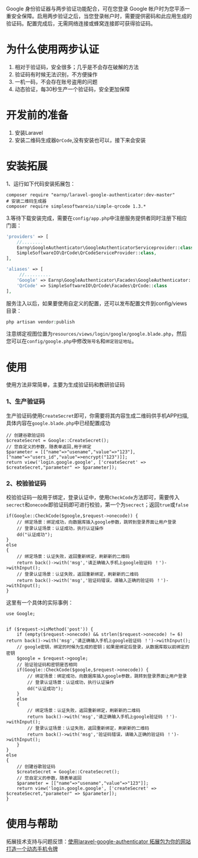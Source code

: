 Google 身份验证器与两步验证功能配合，可在您登录 Google 帐户时为您平添一重安全保障。启用两步验证之后，当您登录帐户时，需要提供密码和此应用生成的验证码。配置完成后，无需网络连接或蜂窝连接即可获得验证码。

# 为什么使用两步认证
1. 相对于验证码，安全很多；几乎是不会存在破解的方法
1. 验证码有时候无法识别，不方便操作
1. 一机一码，不会存在账号盗用的问题
1. 动态验证，每30秒生产一个验证码，安全更加保障

# 开发前的准备  
1. 安装Laravel  
1. 安装二维码生成器`QrCode`,没有安装也可以，接下来会安装

# 安装拓展
1、运行如下代码安装拓展包：
```
composer require "earnp/laravel-google-authenticator:dev-master"
# 安装二维码生成器
composer require simplesoftwareio/simple-qrcode 1.3.*

```
3.等待下载安装完成，需要在`config/app.php`中注册服务提供者同时注册下相应门面：
```php
'providers' => [
    //........
    Earnp\GoogleAuthenticator\GoogleAuthenticatorServiceprovider::class,
    SimpleSoftwareIO\QrCode\QrCodeServiceProvider::class,
],

'aliases' => [
     //..........
    'Google' => Earnp\GoogleAuthenticator\Facades\GoogleAuthenticator::class,
    'QrCode' => SimpleSoftwareIO\QrCode\Facades\QrCode::class
],
```
服务注入以后，如果要使用自定义的配置，还可以发布配置文件到config/views目录：
```php
php artisan vendor:publish
```

注意绑定视图位置为`resources/views/login/google/google.blade.php`，然后您可以在`config/google.php`中修改`账号名`和`绑定验证地址`。

# 使用
使用方法非常简单，主要为生成验证码和教研验证码
### 1、生产验证码
生产验证码使用`CreateSecret`即可，你需要将其内容生成二维码供手机APP扫描,具体内容在`google.blade.php`中已经配置成功
```
// 创建谷歌验证码
$createSecret = Google::CreateSecret();
// 您自定义的参数，随表单返回,用于绑定
$parameter = [["name"=>"usename","value"=>"123"],["name"=>"users_id","value"=>encrypt("123")]];
return view('login.google.google', ['createSecret' => $createSecret,"parameter" => $parameter]);
```

### 2、校验验证码
校验验证码一般用于绑定，登录认证中，使用`CheckCode`方法即可，需要传入`secrect`和`onecode`即验证码即可进行校验，第一个为`secrect`；返回`true`或`false`

```
if(Google::CheckCode($google,$request->onecode)) {
    // 绑定场景：绑定成功，向数据库插入google参数，跳转到登录界面让用户登录
    // 登录认证场景：认证成功，执行认证操作
    dd("认证成功");
}
else
{
    // 绑定场景：认证失败，返回重新绑定，刷新新的二维码
    return back()->with('msg','请正确输入手机上google验证码 ！')->withInput();
    // 登录认证场景：认证失败，返回重新绑定，刷新新的二维码
    return back()->with('msg','验证码错误，请输入正确的验证码 ！')->withInput();
}
```

这里有一个具体的实际事例：

```
use Google;


if ($request->isMethod('post')) {
    if (empty($request->onecode) && strlen($request->onecode) != 6) return back()->with('msg','请正确输入手机上google验证码 ！')->withInput();
    // google密钥，绑定的时候为生成的密钥；如果是绑定后登录，从数据库取以前绑定的密钥
    $google = $request->google;
    // 验证验证码和密钥是否相同
    if(Google::CheckCode($google,$request->onecode)) {
        // 绑定场景：绑定成功，向数据库插入google参数，跳转到登录界面让用户登录
        // 登录认证场景：认证成功，执行认证操作
        dd("认证成功");
    }
    else
    {
        // 绑定场景：认证失败，返回重新绑定，刷新新的二维码
        return back()->with('msg','请正确输入手机上google验证码 ！')->withInput();
        // 登录认证场景：认证失败，返回重新绑定，刷新新的二维码
        return back()->with('msg','验证码错误，请输入正确的验证码 ！')->withInput();
    }
}
else
{
    // 创建谷歌验证码
    $createSecret = Google::CreateSecret();
    // 您自定义的参数，随表单返回
    $parameter = [["name"=>"usename","value"=>"123"]];
    return view('login.google.google', ['createSecret' => $createSecret,"parameter" => $parameter]);
}
```

# 使用与帮助

拓展技术支持与问题反馈：[使用laravel-google-authenticator 拓展包为你的网站打造一个动态手机令牌](https://phpartisan.cn/news/49.html) 
